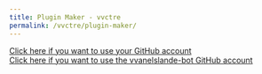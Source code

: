 ```yaml
---
title: Plugin Maker - vvctre
permalink: /vvctre/plugin-maker/
---
```


[Click here if you want to use your GitHub account](user-github-account/)  
[Click here if you want to use the vvanelslande-bot GitHub account](bot-account/)

